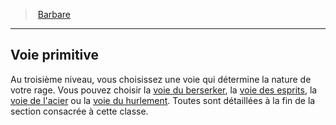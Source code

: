 ﻿---
!ClassFeatureItem
Id: barbarian_hd.md#voie-primitive
ParentLink: barbarian_hd.md#barbare
Name: Voie primitive
ParentName: Barbare
NameLevel: 2
Attributes:
  Name: Voie primitive
  Markdown: >+
    ## <!--Name-->Voie primitive<!--/Name-->


    Au troisième niveau, vous choisissez une voie qui détermine la nature de votre rage. Vous pouvez choisir la [voie du berserker](hd_barbarian_berserker.md), la [voie des esprits](hd_barbarian_spirits.md), la [voie de l'acier](hd_barbarian_steel.md) ou la [voie du hurlement](hd_barbarian_howling.md). Toutes sont détaillées à la fin de la section consacrée à cette classe.

AttributesDictionary: >+
  Name: Voie primitive

  Markdown: >+

    ## <!--Name-->Voie primitive<!--/Name-->





    Au troisième niveau, vous choisissez une voie qui détermine la nature de votre rage. Vous pouvez choisir la [voie du berserker](hd_barbarian_berserker.md), la [voie des esprits](hd_barbarian_spirits.md), la [voie de l'acier](hd_barbarian_steel.md) ou la [voie du hurlement](hd_barbarian_howling.md). Toutes sont détaillées à la fin de la section consacrée à cette classe.



---
> [Barbare](hd_barbarian.md)

---

## Voie primitive

Au troisième niveau, vous choisissez une voie qui détermine la nature de votre rage. Vous pouvez choisir la [voie du berserker](hd_barbarian_berserker.md), la [voie des esprits](hd_barbarian_spirits.md), la [voie de l'acier](hd_barbarian_steel.md) ou la [voie du hurlement](hd_barbarian_howling.md). Toutes sont détaillées à la fin de la section consacrée à cette classe.

